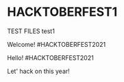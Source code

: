 # HACKTOBERFEST1

TEST FILES
test1

Welcome!
#HACKTOBERFEST2021

Hello!
#HACKTOBERFEST2021

Let' hack on this year!
